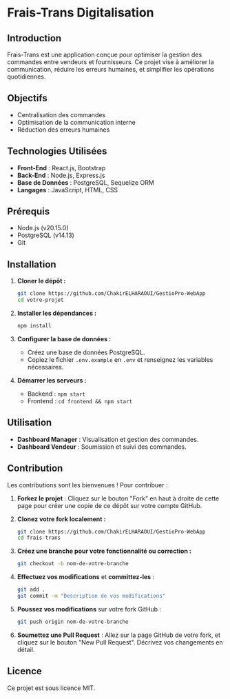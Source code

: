 # Frais-Trans Digitalisation

## Introduction

Frais-Trans est une application conçue pour optimiser la gestion des commandes entre vendeurs et fournisseurs. Ce projet vise à améliorer la communication, réduire les erreurs humaines, et simplifier les opérations quotidiennes.

## Objectifs

- Centralisation des commandes
- Optimisation de la communication interne
- Réduction des erreurs humaines

## Technologies Utilisées

- **Front-End** : React.js, Bootstrap
- **Back-End** : Node.js, Express.js
- **Base de Données** : PostgreSQL, Sequelize ORM
- **Langages** : JavaScript, HTML, CSS

## Prérequis

- Node.js (v20.15.0)
- PostgreSQL (v14.13)
- Git

## Installation

1. **Cloner le dépôt :**

    ```bash
    git clone https://github.com/ChakirELHARAOUI/GestioPro-WebApp
    cd votre-projet
    ```

2. **Installer les dépendances :**

    ```bash
    npm install
    ```

3. **Configurer la base de données :**

    - Créez une base de données PostgreSQL.
    - Copiez le fichier `.env.example` en `.env` et renseignez les variables nécessaires.

4. **Démarrer les serveurs :**

    - Backend : `npm start`
    - Frontend : `cd frontend && npm start`

## Utilisation

- **Dashboard Manager** : Visualisation et gestion des commandes.
- **Dashboard Vendeur** : Soumission et suivi des commandes.

## Contribution

Les contributions sont les bienvenues ! Pour contribuer :

1. **Forkez le projet** : Cliquez sur le bouton "Fork" en haut à droite de cette page pour créer une copie de ce dépôt sur votre compte GitHub.

2. **Clonez votre fork localement :**

    ```bash
    git clone https://github.com/ChakirELHARAOUI/GestioPro-WebApp
    cd frais-trans
    ```

3. **Créez une branche pour votre fonctionnalité ou correction :**

    ```bash
    git checkout -b nom-de-votre-branche
    ```

4. **Effectuez vos modifications** et **committez-les** :

    ```bash
    git add .
    git commit -m "Description de vos modifications"
    ```

5. **Poussez vos modifications** sur votre fork GitHub :

    ```bash
    git push origin nom-de-votre-branche
    ```

6. **Soumettez une Pull Request** : Allez sur la page GitHub de votre fork, et cliquez sur le bouton "New Pull Request". Décrivez vos changements en détail.

## Licence

Ce projet est sous licence MIT.
